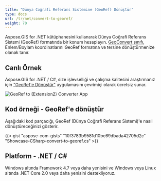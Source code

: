 ```yaml
---
title: "Dünya Coğrafi Referans Sistemine (GeoRef) Dönüştür"
type: docs
url: /tr/net/convert-to-georef/
weight: 70
---
```


Aspose.GIS for .NET kütüphanesini kullanarak Dünya Coğrafi Referans Sistemi (GeoRef) formatında bir konum hesaplayın. [GeoConvert sınıfı](https://reference.aspose.com/gis/net/aspose.gis/geoconvert), Enlem/Boylam koordinatlarını GeoRef formatına ve tersine dönüştürmenize olanak tanır.

## **Canlı Örnek**

Aspose.GIS for .NET / C#, size işlevselliği ve çalışma kalitesini araştırmanız için ["GeoRef'e Dönüştür"](https://products.aspose.app/gis/coordinates/convert-to-georef) uygulamasını çevrimiçi olarak ücretsiz sunar.

![GeoRef to {Extension2} Converter App](coordinates.png)

## **Kod örneği - GeoRef'e dönüştür**

Aşağıdaki kod parçacığı, GeoRef (Dünya Coğrafi Referans Sistemi)'e nasıl dönüştüreceğinizi gösterir.

{{< gist "aspose-com-gists" "10f3783b9581d10bc69dbada42705d2c" "Showcase-CSharp-convert-to-georef.cs" >}}

## **Platform - .NET / C#**

Windows altında Framework 4.7 veya daha yenisini ve Windows veya Linux altında .NET Core 2.0 veya daha yenisini destekliyoruz.
